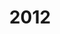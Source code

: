 ---
created: '2024-02-28 21:57:24'
description: ''
fname: pub.post.2012
id: 792bzc757v0pbaibhwkg9e5
title: '2012'
updated: '2024-02-29 00:33:32'
---